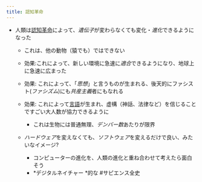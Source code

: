 ```yaml
---
title: 認知革命
---
```


* 人類は[認知革命](%E8%AA%8D%E7%9F%A5%E9%9D%A9%E5%91%BD.md)によって、*遺伝子*が変わらなくても変化・*進化*できるようになった
  * これは、他の動物（猿でも）ではできない
  
  * 効果:これによって、新しい環境に急速に*適合*できるようになり、地球上に急速に広まった
  
  * 効果: これによって、「*思想*」と言うものが生まれる、後天的にファシスト(*ファシズム*)にも*共産主義*者にもなれる
  
  * 効果: これによって[言語](%E8%A8%80%E8%AA%9E.md)が生まれ、虚構（神話、法律など）を信じることですごい大人数が協力できるように
    
    * これは生物には普通無理、*デンバー数*あたりが限界
  * *ハードウェア*を変えなくても、*ソフトウェア*を変えるだけで良い、みたいなイメージ?
    
    * コンピューターの進化を、人類の進化と重ね合わせて考えたら面白そう
    * *デジタルネイチャー *的な
      \#サピエンス全史
